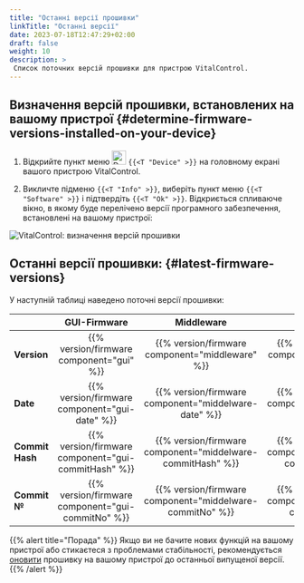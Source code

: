 ```yaml
---
title: "Останні версії прошивки"
linkTitle: "Останні версії"
date: 2023-07-18T12:47:29+02:00
draft: false
weight: 10
description: >
 Список поточних версій прошивки для пристрою VitalControl.
---
```


## Визначення версій прошивки, встановлених на вашому пристрої {#determine-firmware-versions-installed-on-your-device}

1. Відкрийте пункт меню <img src="/icons/device.svg" width="25" align="bottom" alt="Device" /> `{{<T "Device" >}}` на головному екрані вашого пристрою VitalControl.

2. Викличте підменю `{{<T "Info" >}}`, виберіть пункт меню `{{<T "Software" >}}` і підтвердіть `{{<T "Ok" >}}`. Відкриється спливаюче вікно, в якому буде перелічено версії програмного забезпечення, встановлені на вашому пристрої:

![VitalControl: визначення версій прошивки](../images/firmware-versions.png "Відображення версій прошивки")

## Останні версії прошивки: {#latest-firmware-versions}

У наступній таблиці наведено поточні версії прошивки:

|                 | GUI-Firmware  | Middleware  | Bootloader |
|-----------------|:-------------:|:-----------:|:----------:|
| **Version**     | {{% version/firmware component="gui" %}} | {{% version/firmware component="middleware" %}} | {{% version/firmware component="bootloader" %}} |
| **Date**       | {{% version/firmware component="gui-date" %}} | {{% version/firmware component="middelware-date" %}} | {{% version/firmware component="bootloader-date" %}} |
| **Commit Hash** | {{% version/firmware component="gui-commitHash" %}} | {{% version/firmware component="middelware-commitHash" %}} |  {{% version/firmware component="bootloader-commitHash" %}} |
| **Commit №**    | {{% version/firmware component="gui-commitNo" %}} | {{% version/firmware component="middelware-commitNo" %}} | {{% version/firmware component="bootloader-commitNo" %}}|

{{% alert title="Порада" %}}
Якщо ви не бачите нових функцій на вашому пристрої або стикаєтеся з проблемами стабільності, рекомендується [оновити](../update/) прошивку на вашому пристрої до останньої випущеної версії.
{{% /alert %}}
